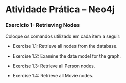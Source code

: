 # Atividade Prática – Neo4j

### Exercício 1- Retrieving Nodes

Coloque os comandos utilizado em cada item a seguir:
- Exercise 1.1: Retrieve all nodes from the database.


- Exercise 1.2: Examine the data model for the graph.


- Exercise 1.3: Retrieve all Person nodes.


- Exercise 1.4: Retrieve all Movie nodes.

